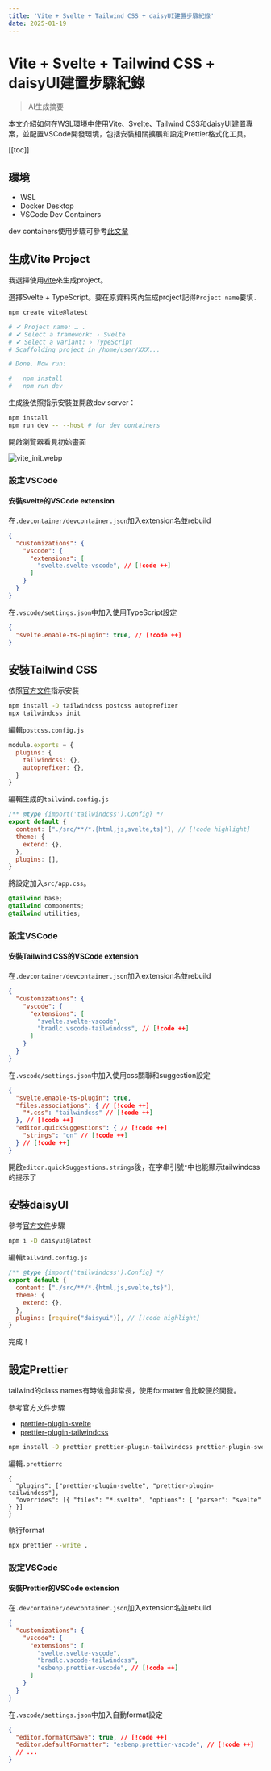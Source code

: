 ```yaml
---
title: 'Vite + Svelte + Tailwind CSS + daisyUI建置步驟紀錄'
date: 2025-01-19
---
```


# Vite + Svelte + Tailwind CSS + daisyUI建置步驟紀錄

> AI生成摘要

<!-- excerpt -->

本文介紹如何在WSL環境中使用Vite、Svelte、Tailwind CSS和daisyUI建置專案，並配置VSCode開發環境，包括安裝相關擴展和設定Prettier格式化工具。

<!-- excerpt -->

[[toc]]

## 環境

- WSL
- Docker Desktop
- VSCode Dev Containers

dev containers使用步驟可參考[此文章](https://note.miksin.art/notes/vitepress/01_installation.html)

## 生成Vite Project

我選擇使用[vite](https://vite.dev/guide/#scaffolding-your-first-vite-project)來生成project。

選擇Svelte + TypeScript。要在原資料夾內生成project記得`Project name`要填`.`

```bash
npm create vite@latest

# ✔ Project name: … .
# ✔ Select a framework: › Svelte
# ✔ Select a variant: › TypeScript
# Scaffolding project in /home/user/XXX...

# Done. Now run:

#   npm install
#   npm run dev
```

生成後依照指示安裝並開啟dev server：

```bash
npm install
npm run dev -- --host # for dev containers
```

開啟瀏覽器看見初始畫面

![vite_init.webp](https://cdn.miksin.art/miksinote/img/notes/svelte/vite_tailwind_daisyui/vite_init.webp)

### 設定VSCode

#### 安裝svelte的VSCode extension

在`.devcontainer/devcontainer.json`加入extension名並rebuild

```json
{
  "customizations": {
    "vscode": {
      "extensions": [
        "svelte.svelte-vscode", // [!code ++]
      ]
    }
  }
}
```

在`.vscode/settings.json`中加入使用TypeScript設定

```json
{
  "svelte.enable-ts-plugin": true, // [!code ++]
}
```

## 安裝Tailwind CSS

依照[官方文件](https://tailwindcss.com/docs/installation)指示安裝

```bash
npm install -D tailwindcss postcss autoprefixer
npx tailwindcss init
```

編輯`postcss.config.js`

```js
module.exports = {
  plugins: {
    tailwindcss: {},
    autoprefixer: {},
  }
}
```

編輯生成的`tailwind.config.js`

```js
/** @type {import('tailwindcss').Config} */
export default {
  content: ["./src/**/*.{html,js,svelte,ts}"], // [!code highlight]
  theme: {
    extend: {},
  },
  plugins: [],
}
```

將設定加入`src/app.css`。

```css
@tailwind base;
@tailwind components;
@tailwind utilities;
```

### 設定VSCode

#### 安裝Tailwind CSS的VSCode extension

在`.devcontainer/devcontainer.json`加入extension名並rebuild

```json
{
  "customizations": {
    "vscode": {
      "extensions": [
        "svelte.svelte-vscode",
        "bradlc.vscode-tailwindcss", // [!code ++]
      ]
    }
  }
}
```

在`.vscode/settings.json`中加入使用css關聯和suggestion設定

```json
{
  "svelte.enable-ts-plugin": true,
  "files.associations": { // [!code ++]
    "*.css": "tailwindcss" // [!code ++]
  }, // [!code ++]
  "editor.quickSuggestions": { // [!code ++]
    "strings": "on" // [!code ++]
  } // [!code ++]
}
```

開啟`editor.quickSuggestions.strings`後，在字串引號`"`中也能顯示tailwindcss的提示了

## 安裝daisyUI

參考[官方文件](https://daisyui.com/docs/install/)步驟

```bash
npm i -D daisyui@latest
```

編輯`tailwind.config.js`

```js
/** @type {import('tailwindcss').Config} */
export default {
  content: ["./src/**/*.{html,js,svelte,ts}"],
  theme: {
    extend: {},
  },
  plugins: [require("daisyui")], // [!code highlight]
}
```

完成！

## 設定Prettier

tailwind的class names有時候會非常長，使用formatter會比較便於開發。

參考官方文件步驟

- [prettier-plugin-svelte](https://github.com/sveltejs/prettier-plugin-svelte)
- [prettier-plugin-tailwindcss](https://github.com/tailwindlabs/prettier-plugin-tailwindcss)

```bash
npm install -D prettier prettier-plugin-tailwindcss prettier-plugin-svelte
```

編輯`.prettierrc`

```
{
  "plugins": ["prettier-plugin-svelte", "prettier-plugin-tailwindcss"],
  "overrides": [{ "files": "*.svelte", "options": { "parser": "svelte" } }]
}
```

執行format

```bash
npx prettier --write .
```

### 設定VSCode

#### 安裝Prettier的VSCode extension

在`.devcontainer/devcontainer.json`加入extension名並rebuild

```json
{
  "customizations": {
    "vscode": {
      "extensions": [
        "svelte.svelte-vscode",
        "bradlc.vscode-tailwindcss",
        "esbenp.prettier-vscode", // [!code ++]
      ]
    }
  }
}
```

在`.vscode/settings.json`中加入自動format設定

```json
{
  "editor.formatOnSave": true, // [!code ++]
  "editor.defaultFormatter": "esbenp.prettier-vscode", // [!code ++]
  // ...
}
```
